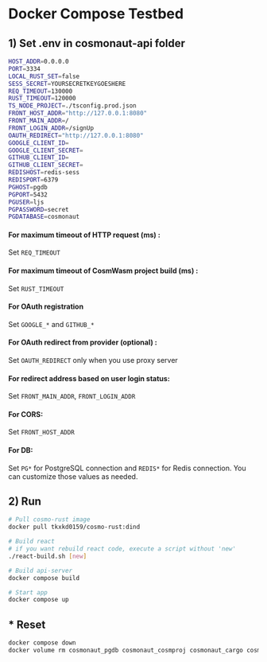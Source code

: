 # Docker Compose Testbed
## 1) Set .env in cosmonaut-api folder
```sh
HOST_ADDR=0.0.0.0
PORT=3334
LOCAL_RUST_SET=false
SESS_SECRET=YOURSECRETKEYGOESHERE
REQ_TIMEOUT=130000
RUST_TIMEOUT=120000
TS_NODE_PROJECT=./tsconfig.prod.json
FRONT_HOST_ADDR="http://127.0.0.1:8080"
FRONT_MAIN_ADDR=/
FRONT_LOGIN_ADDR=/signUp
OAUTH_REDIRECT="http://127.0.0.1:8080"
GOOGLE_CLIENT_ID=
GOOGLE_CLIENT_SECRET=
GITHUB_CLIENT_ID=
GITHUB_CLIENT_SECRET=
REDISHOST=redis-sess
REDISPORT=6379
PGHOST=pgdb
PGPORT=5432
PGUSER=ljs
PGPASSWORD=secret
PGDATABASE=cosmonaut
```
#### For maximum timeout of HTTP request (ms) :
Set `REQ_TIMEOUT`
#### For maximum timeout of CosmWasm project build (ms) :
Set `RUST_TIMEOUT`

#### For OAuth registration
Set `GOOGLE_*` and `GITHUB_*`
#### For OAuth redirect from provider (optional) :
Set `OAUTH_REDIRECT` only when you use proxy server
#### For redirect address based on user login status:
Set `FRONT_MAIN_ADDR`, `FRONT_LOGIN_ADDR`
#### For CORS:
Set `FRONT_HOST_ADDR`

#### For DB:
Set `PG*` for PostgreSQL connection and `REDIS*` for Redis connection. You can customize those values as needed.

## 2) Run
```sh
# Pull cosmo-rust image
docker pull tkxkd0159/cosmo-rust:dind

# Build react
# if you want rebuild react code, execute a script without 'new'
./react-build.sh [new] 

# Build api-server
docker compose build

# Start app
docker compose up
```
## * Reset
```sh
docker compose down
docker volume rm cosmonaut_pgdb cosmonaut_cosmproj cosmonaut_cargo cosmonaut_cosmbase
```
